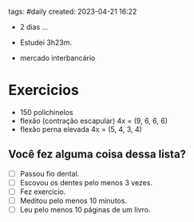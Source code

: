 tags: #daily 
created: 2023-04-21 16:22

- 2 dias ...
- Estudei 3h23m.

- mercado interbancário

# Exercicios
- 150 polichinelos
- flexão (contração escapular) 4x = (9, 6, 6, 6)
- flexão perna elevada 4x = (5, 4, 3, 4)

## Você fez alguma coisa dessa lista?
- [ ] Passou fio dental.
- [ ] Escovou os dentes pelo menos 3 vezes.
- [ ] Fez exercício.
- [ ] Meditou pelo menos 10 minutos.
- [ ] Leu pelo menos 10 páginas de um livro.